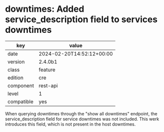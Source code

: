 [//]: # (werk v2)
# downtimes: Added service_description field to services downtimes

key        | value
---------- | ---
date       | 2024-02-20T14:52:12+00:00
version    | 2.4.0b1
class      | feature
edition    | cre
component  | rest-api
level      | 1
compatible | yes

When querying downtimes through the "show all downtimes" endpoint, the service_description field for service downtimes was not included. This werk introduces this field, which is not present in the host downtimes.
